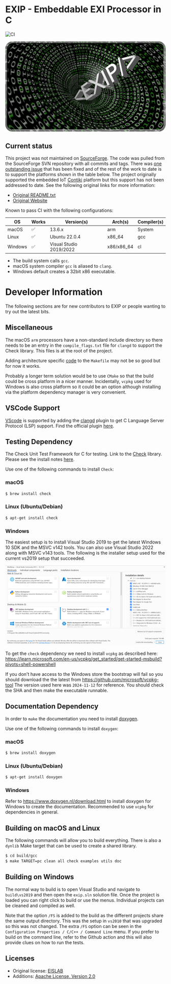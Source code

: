 # EXIP - Embeddable EXI Processor in C

![CI](https://github.com/ekrich/exip/workflows/CI/badge.svg)

![EXIP Logo](doc/www/logo.png)

## Current status

This project was not maintained on [SourceForge](https://sourceforge.net/projects/exip/). The code was pulled from the SourceForge SVN repository with all commits and tags. There was [one outstanding issue](https://github.com/ekrich/exip/issues/1) that has been fixed and of the rest of the work to date is to support the platforms shown in the table below. The project originally supported the embedded IoT [Contiki](https://github.com/contiki-ng/contiki-ng) platform but this support has not been addressed to date. See the following original links for more information:

* [Original README.txt](README.txt)
* [Original Website](https://exip.sourceforge.net/)

Known to pass CI with the following configurations:

| OS         | Works | Version(s)              | Arch(s)             | Compiler(s)
| ---------- | ----- | ------------------------| --------------------|-----------------|
| macOS      |   ✅  | 13.6.x                  | arm                 | System          |
| Linux      |   ✅  | Ubuntu 22.0.4           | x86_64              | gcc             |
| Windows    |   ✅  | Visual Studio 2019/2022 | x86/x86_64          | cl              |

* The build system calls `gcc`.
* macOS system compiler `gcc` is aliased to `clang`.
* Windows default creates a 32bit x86 executable.

# Developer Information

The following sections are for new contributors to EXIP or people wanting to try out the latest bits.

## Miscellaneous

The macOS `arm` processors have a non-standard include directory so there needs to be an entry in the `compile_flags.txt` file for `clangd` to support the Check library. This files is at the root of the project.

Adding architecture specific [code](https://stackoverflow.com/questions/714100/os-detecting-makefile) to the `Makefile` may not be so good but for now it works.

Probably a longer term solution would be to use `CMake` so that the build could be cross platform in a nicer manner. Incidentally, `vcpkg` used for Windows is also cross platform so it could be an option although installing via the platform dependency manager is very convenient.

## VSCode Support

[VScode](https://code.visualstudio.com/) is supported by adding the [clangd](https://clangd.llvm.org/) plugin to get C Language Server Protocol (LSP) support. Find the official plugin [here](https://marketplace.visualstudio.com/items?itemName=llvm-vs-code-extensions.vscode-clangd).


## Testing Dependency

The Check Unit Test Framework for C for testing. Link to the [Check](https://libcheck.github.io/check/) library. Please see the install notes [here](https://libcheck.github.io/check/web/install.html).

Use one of the following commands to install `Check`:

### macOS

```sh
$ brew install check
```

### Linux (Ubuntu/Debian)

```sh
$ apt-get install check
```

### Windows

The easiest setup is to install Visual Studio 2019 to get the latest Windows 10 SDK and the MSVC v142 tools. You can also use Visual Studio 2022 along with MSVC v143 tools. The following is the installer setup used for the current vs2019 setup that succeeded.

![Visual Studio Installed Image](doc/www/VS2019.png)

To get the `check` dependency we need to install `vcpkg` as described here: https://learn.microsoft.com/en-us/vcpkg/get_started/get-started-msbuild?pivots=shell-powershell

If you don't have access to the Windows store the bootstrap will fail so you should download the the latest from https://github.com/microsoft/vcpkg-tool The version used here was `2024-11-12` for reference. You should check the SHA and then make the executable runnable.

## Documentation Dependency

In order to `make` the documentation you need to install [doxygen](https://www.doxygen.nl/).

Use one of the following commands to install `doxygen`:

### macOS

```sh
$ brew install doxygen
```

### Linux (Ubuntu/Debian)

```sh
$ apt-get install doxygen
```

### Windows

Refer to https://www.doxygen.nl/download.html to install doxygen for Windows to create the documentation. Recommended to use `vcpkg` for dependencies in general.

## Building on macOS and Linux

The following commands will allow you to build everything. There is also a `dynlib` Make target that can be used to create a shared library.

```sh
$ cd build/gcc
$ make TARGET=pc clean all check examples utils doc
```

## Building on Windows

The normal way to build is to open Visual Studio and navigate to `build\vs2019` and then open the `exip.sln` solution file. Once the project is loaded you can right click to build or use the menus. Individual projects can be cleaned and compiled as well.

Note that the option `/FS` is added to the build as the different projects share the same output directory. This was the setup in `vs2010` that was upgraded so this was not changed. The extra `/FS` option can be seen in the `Configuration Properties / C/C++ / Command Line` menu. If you prefer to build on the command line, refer to the Github action and this will also provide clues on how to run the tests.

## Licenses

 - Original license: [EISLAB](LICENSE-orig.txt)
 - Additions: [Apache License, Version 2.0](LICENSE-2.0.txt)
